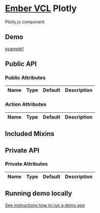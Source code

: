 # [Ember VCL](https://github.com/ember-vcl/doc) Plotly


Plotly.js component

## Demo

[example1](/demo/example1/)


## Public API
### Public Attributes
| Name | Type | Default | Description |
| ---- | ---- | ------- | ----------- |
### Action Attributes
| Name | Type | Default | Description |
| ---- | ---- | ------- | ----------- |
## Included Mixins

## Private API
### Private Attributes
| Name | Type | Default | Description |
| ---- | ---- | ------- | ----------- |

## Running demo locally

[See instructions how to run a demo app](https://github.com/ember-vcl/build-demo)